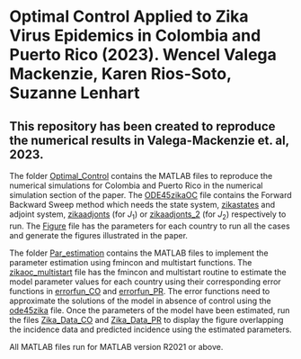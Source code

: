 # Optimal Control Applied to Zika Virus Epidemics in Colombia and Puerto Rico (2023). Wencel Valega Mackenzie, Karen Rios-Soto, Suzanne Lenhart

## This repository has been created to reproduce the numerical results in Valega-Mackenzie et. al, 2023. 

The folder [Optimal_Control](Optimal_Control) contains the MATLAB files to reproduce the numerical simulations for Colombia and Puerto Rico in the numerical simulation section of the paper. The [ODE45zikaOC](Optimal_Control/ode45zikaOC.m) file contains the Forward Backward Sweep method which needs the state system, [zikastates](Optimal_Control/zikastates.m) and adjoint system,  [zikaadjonts](Optimal_Control/zikaadjoints.m) (for $J_1$) or [zikaadjonts_2](Optimal_Control/zikaadjoints.m) (for $J_2$)  respectively to run. The [Figure](Optimal_Control/Figures.m) file has the parameters for each country to run all the cases and generate the figures illustrated in the paper. 

The folder [Par_estimation](Par_estimation) contains the MATLAB files to implement the parameter estimation using fmincon and multistart functions. The [zikaoc_multistart](Par_estimation/zikaoc_multistart.m) file has the fmincon and multistart routine to estimate the model parameter values for each country using their corresponding error functions in [errorfun_CO](Par_estimation/errorfun_CO.m) and [errorfun_PR](Par_estimation/errorfun_PR.m). The error functions need to approximate the solutions of the model in absence of control using the [ode45zika](Par_estimation/ode45zika.m) file. Once the parameters of the model have been estimated, run the files [Zika_Data_CO](Par_estimation/Zika_Data_CO.m) and [Zika_Data_PR](Par_estimation/Zika_Data_PR.m) to display the figure overlapping the incidence data and predicted incidence using the estimated parameters.

All MATLAB files run for MATLAB version R2021 or above.
